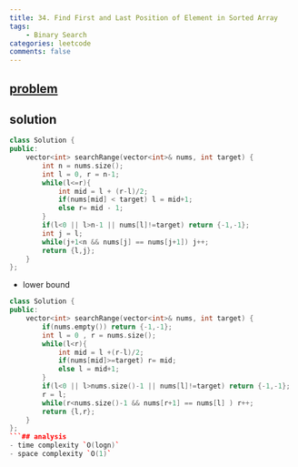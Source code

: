 ```yaml
---
title: 34. Find First and Last Position of Element in Sorted Array
tags:  
    - Binary Search
categories: leetcode
comments: false
---
```



## [problem](https://leetcode.com/problems/find-first-and-last-position-of-element-in-sorted-array/)


## solution


```c++
class Solution {
public:
    vector<int> searchRange(vector<int>& nums, int target) {
        int n = nums.size();
        int l = 0, r = n-1;
        while(l<=r){
            int mid = l + (r-l)/2;
            if(nums[mid] < target) l = mid+1;
            else r= mid - 1;
        }
        if(l<0 || l>n-1 || nums[l]!=target) return {-1,-1};
        int j = l;
        while(j+1<n && nums[j] == nums[j+1]) j++;
        return {l,j};
    }
};
```
- lower bound

```c++
class Solution {
public:
    vector<int> searchRange(vector<int>& nums, int target) {
        if(nums.empty()) return {-1,-1};
        int l = 0 , r = nums.size();
        while(l<r){
            int mid = l +(r-l)/2;
            if(nums[mid]>=target) r= mid;
            else l = mid+1;
        }
        if(l<0 || l>nums.size()-1 || nums[l]!=target) return {-1,-1};
        r = l;
        while(r<nums.size()-1 && nums[r+1] == nums[l] ) r++;
        return {l,r};
    }
};
```## analysis
- time complexity `O(logn)`
- space complexity `O(1)`
